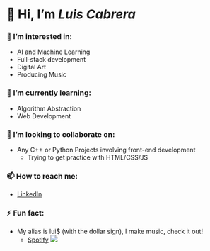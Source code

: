 # 👋 Hi, I’m *Luis Cabrera*

### 👀 I’m interested in:
- AI and Machine Learning
- Full-stack development
- Digital Art
- Producing Music
### 🌱 I’m currently learning:
- Algorithm Abstraction
- Web Development
### 💞️ I’m looking to collaborate on:  
- Any C++ or Python Projects involving front-end development
  - Trying to get practice with HTML/CSS/JS
### 📫 How to reach me:
- [LinkedIn](linkedin.com/in/lcabrera3)
### ⚡ Fun fact:
- My alias is lui$ (with the dollar sign), I make music, check it out!
  - [Spotify](https://open.spotify.com/artist/0vPpGJr7ZftIAq9XhpdR5q)
![](https://is1-ssl.mzstatic.com/image/thumb/Music115/v4/88/a4/b9/88a4b93b-e77f-37a0-e939-e83bca967085/pr_source.png/1200x630cw.png)

<!---
luiswtheds/luiswtheds is a ✨ special ✨ repository because its `README.md` (this file) appears on your GitHub profile.
You can click the Preview link to take a look at your changes.
--->
